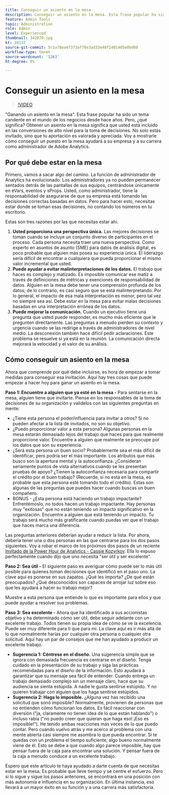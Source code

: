 ```yaml
---
title: Conseguir un asiento en la mesa
description: Conseguir un asiento en la mesa. Esta frase popular ha sido un tema candente en el mundo de los negocios desde hace años. Pero, ¿qué significa? Obtener un asiento en la mesa significa que usted está incluido en las conversiones de alto nivel para la toma de decisiones. No solo estás invitado, sino que tu aportación es valorada y apreciada. Voy a mostrarle cómo conseguir un puesto en la mesa ayudará a su empresa y a su carrera como administrador de Adobe Analytics.
feature: Admin Tools
topic: Administration
role: Admin
level: Experienced
thumbnail: 342070.jpg
kt: 10132
source-git-commit: 5c1a78ea47373af78e3ad33e48f1401405e8bd88
workflow-type: tm+mt
source-wordcount: '1263'
ht-degree: 0%

---
```



# Conseguir un asiento en la mesa

>[!VIDEO](https://video.tv.adobe.com/v/342070/?quality=12&learn=on)

&quot;Ganando un asiento en la mesa&quot;. Esta frase popular ha sido un tema candente en el mundo de los negocios desde hace años. Pero, ¿qué significa? Obtener un asiento en la mesa significa que usted está incluido en las conversiones de alto nivel para la toma de decisiones. No solo estás invitado, sino que tu aportación es valorada y apreciada. Voy a mostrarle cómo conseguir un puesto en la mesa ayudará a su empresa y a su carrera como administrador de Adobe Analytics.

## Por qué debe estar en la mesa

Primero, vamos a sacar algo del camino. La función de administrador de Analytics ha evolucionado. Los administradores ya no pueden permanecer sentados detrás de las pantallas de sus equipos, centrándose únicamente en eVars, eventos y sProps. Usted, como administrador, tiene la responsabilidad de asegurarse de que su empresa está tomando las decisiones correctas basadas en datos. Pero para hacer esto, necesitas estar donde se toman esas decisiones, no contando los números en tu escritorio.

Estas son tres razones por las que necesitas estar ahí.

1. **Usted proporciona una perspectiva única.** Las mejores decisiones se toman cuando se incluye un conjunto diverso de participantes en el proceso. Cada persona necesita traer una nueva perspectiva. Como experto en asuntos de asunto (SME) para datos de análisis digital, es poco probable que alguien más posea su experiencia única. El liderazgo sería difícil de encontrar a cualquiera que pueda proporcionar el mismo valor incremental que usted.
1. **Puede ayudar a evitar malinterpretaciones de los datos.** El trabajo que haces es complejo y matizado. Es imposible comunicar ese matiz a través de definiciones de métricas y exenciones de responsabilidad de datos. Alguien en la mesa debe tener una comprensión profunda de los datos; de lo contrario, es casi seguro que se está malinterpretando. Por lo general, el impacto de esa mala interpretación es menor, pero tal vez no siempre sea así. Debe estar en la mesa para evitar malas decisiones basadas en una interpretación errónea de los datos.
1. **Puede mejorar la comunicación.** Cuando un ejecutivo tiene una pregunta que usted puede responder, es mucho más eficiente que le pregunten directamente. Las preguntas a menudo pierden su contexto y urgencia cuando se las redirige a través de administradores de nivel medio. La desconexión también hace difícil pedir aclaraciones. Este problema se resuelve si ya está en la reunión. La comunicación directa mejorará la velocidad y el valor de su análisis.

## Cómo conseguir un asiento en la mesa

Ahora que comprende por qué debe incluirse, es hora de empezar a tomar medidas para conseguir esa invitación. Aquí hay tres cosas que puede empezar a hacer hoy para ganar un asiento en la mesa.

**Paso 1: Encuentre a alguien que ya esté en la mesa -** Para sentarse en la mesa, alguien tiene que invitarte. Piense en los responsables de la toma de decisiones de su organización y valídelos con las siguientes preguntas en mente:

* ¿Tiene esta persona el poder/influencia para invitar a otros? Si no pueden afectar a la lista de invitados, no son su objetivo.
* ¿Puedo proporcionar valor a esta persona? Algunas personas en la mesa estarán demasiado lejos del trabajo que haces para que realmente proporcione valor. Encuentre a alguien que realmente se preocupe por los datos que son su experiencia.
* ¿Será esta persona un buen socio? Probablemente sea el más difícil de identificar, pero podría ser el más importante. Los atributos que más busco son la apertura mental y la autoconfianza. ¿Consideran seriamente puntos de vista alternativos cuando se les presentan pruebas de apoyo? ¿Tienen la autoconfianza necesaria para compartir el crédito por el buen trabajo? (Recuerde, si no está en la mesa, es probable que esta persona esté tomando todo el crédito). Estas son algunas de las preguntas que puedes hacer cuando buscas un buen compañero.
* BONUS - ¿Esta persona está haciendo un trabajo impactante? Enfrentémoslo, no todos hacen un trabajo impactante. Hay personas muy &quot;exitosas&quot; que no están teniendo un impacto significativo en la organización. Encuentre a alguien que está teniendo un impacto. Tu trabajo será mucho más gratificante cuando puedas ver que el trabajo que haces marca una diferencia.

Las preguntas anteriores deberían ayudar a reducir la lista. Por ahora, debería tener una o dos personas en las que centrarse para los dos pasos siguientes. Voy a robar el marco de los próximos dos pasos de un reciente [Invitado de la Power Hour de Analytics - Cassie Kozyrkov](https://analyticshour.io/2021/12/14/182-making-better-decisions-and-being-useful-with-cassie-kozyrkov/). Ella lo expuso perfectamente cuando dijo que uno necesita &quot;ser útil y ser excelente&quot;.

**Paso 2: Sea útil -** El siguiente paso es averiguar cómo puede ser lo más útil posible para quienes toman decisiones que identificó en el paso uno. La clave aquí es ponerse en sus zapatos. ¿Qué les importa? ¿De qué están preocupados? ¿Qué desconocidos son capaces de arrojar luz sobre eso que les ayudará a hacer su trabajo mejor?

Muestre a esta persona que entiende lo que es importante para ellos y que puede ayudar a resolver sus problemas.

**Paso 3: Sea excelente -** Ahora que ha identificado a sus accionistas objetivo y ha determinado cómo ser útil, debe seguir adelante con un excelente trabajo. Todos tienen su propia idea de cómo se ve la excelencia. Puede ser muy diferente para ti que para mí. La clave aquí es ir más allá de lo que normalmente harías por cualquier otra persona o cualquier otra solicitud. Aquí hay un par de consejos que me han ayudado a producir un excelente trabajo.

* **Sugerencia 1: Céntrese en el diseño.** Una sugerencia simple que se ignora con demasiada frecuencia es centrarse en el diseño. Tenga cuidado en la presentación de su trabajo y siga las prácticas recomendadas para el diseño de la información. Esto ayudará a garantizar que su mensaje sea fácil de entender. Cuando entrega un trabajo demasiado complejo sin un mensaje claro, hace que su audiencia se sienta estúpida. A nadie le gusta sentirse estúpido. Y no quieren trabajar con alguien que los haga sentirse estúpidos.
* **Sugerencia 2: Haga lo imposible.** ¿Alguna vez has recibido una solicitud que sonó imposible? Normalmente, provienen de personas que no entienden cómo funcionan los datos. Es fácil reaccionar con diversión (&quot;ja, claramente no tienen idea de lo que están hablando&quot;) o incluso rabia (&quot;no puedo creer que quieran que haga eso! ¡Eso es imposible!&quot;). He tenido ambas reacciones más veces de lo que puedo contar. Pero cuando vuelvo atrás y me acerco al problema con una mente abierta casi siempre me asombra lo que pueda encontrar. Si te quedas con un problema el tiempo suficiente, algo bueno normalmente viene de él. Esto se debe a que cuando algo parece imposible, hay que pensar fuera de la caja para encontrar una solución. Y pensar fuera de la caja a menudo conduce a un excelente trabajo.

Espero que este artículo te haya ayudado a darte cuenta de que necesitas estar en la mesa. Es probable que lleve tiempo y se centre el esfuerzo. Pero si lo sigue y sigue los pasos anteriores, se encontrará en una posición con más autonomía e influencia en su organización. En última instancia, eso llevará a un mayor éxito en su función y a una carrera más satisfactoria.
